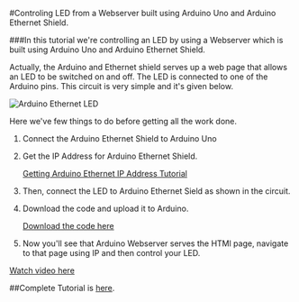 #Controling LED from a Webserver built using Arduino Uno and Arduino Ethernet Shield.

###In this tutorial we're controlling an LED by using a Webserver which is built using Arduino Uno and Arduino Ethernet Shield.

Actually, the Arduino and Ethernet shield serves up a web page that allows an LED to be switched on and off. The LED is connected to one of the Arduino pins. This circuit is very simple and it's given below.

![Arduino Ethernet LED](http://i.imgur.com/d3rXdZe.png)

Here we've few things to do before getting all the work done.

1. Connect the Arduino Ethernet Shield to Arduino Uno
2. Get the IP Address for Arduino Ethernet Shield.
 
   [Getting Arduino Ethernet IP Address Tutorial](http://surendharreddy.github.io/articles/Arduino-Ethernet-Shield-Tutorial/)
   
3. Then, connect the LED to Arduino Ethernet Sield as shown in the circuit.
4. Download the code and upload it to Arduino.

   [Download the code here](https://github.com/surendharreddy/Arduino-Ethernet-LED)
   
5. Now you'll see that Arduino Webserver serves the HTMl page, navigate to that page using IP and then control your LED.

[Watch video here](https://www.youtube.com/watch?v=6u88jD8rhbc&feature=youtu.be)

##Complete Tutorial is [here](http://surendharreddy.github.io/articles/controling-led-using-arduino-ethernet-shield/).

